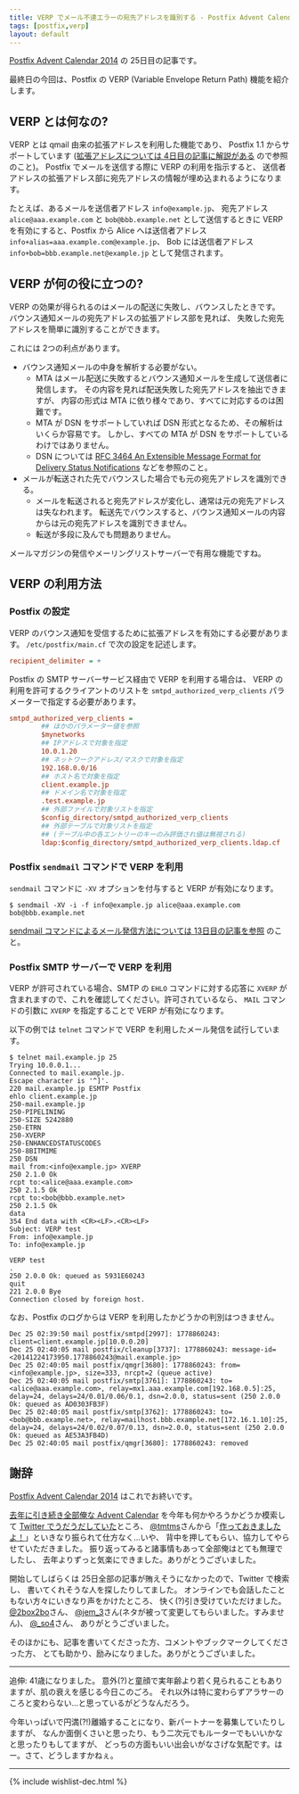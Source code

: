 ```yaml
---
title: VERP でメール不達エラーの宛先アドレスを識別する - Postfix Advent Calendar 2014
tags: [postfix,verp]
layout: default
---
```


[Postfix Advent Calendar 2014](http://qiita.com/advent-calendar/2014/postfix) の 25日目の記事です。

最終日の今回は、Postfix の VERP (Variable Envelope Return Path)
機能を紹介します。

VERP とは何なの?
----------------------------------------------------------------------

VERP とは qmail 由来の拡張アドレスを利用した機能であり、
Postfix 1.1 からサポートしています
([拡張アドレスについては 4日目の記事に解説がある](http://tmtms.hatenablog.com/entry/2014/12/04/postfix-ext-address)
ので参照のこと)。
Postfix でメールを送信する際に VERP の利用を指示すると、
送信者アドレスの拡張アドレス部に宛先アドレスの情報が埋め込まれるようになります。

たとえば、あるメールを送信者アドレス `info@example.jp`、
宛先アドレス `alice@aaa.example.com` と `bob@bbb.example.net` として送信するときに
VERP を有効にすると、Postfix から Alice へは送信者アドレス
`info+alias=aaa.example.com@example.jp`、 Bob には送信者アドレス
`info+bob=bbb.example.net@example.jp` として発信されます。

VERP が何の役に立つの?
----------------------------------------------------------------------

VERP の効果が得られるのはメールの配送に失敗し、バウンスしたときです。
バウンス通知メールの宛先アドレスの拡張アドレス部を見れば、
失敗した宛先アドレスを簡単に識別することができます。

これには 2つの利点があります。

* バウンス通知メールの中身を解析する必要がない。
    * MTA はメール配送に失敗するとバウンス通知メールを生成して送信者に発信します。
      その内容を見れば配送失敗した宛先アドレスを抽出できますが、
      内容の形式は MTA に依り様々であり、すべてに対応するのは困難です。
    * MTA が DSN をサポートしていれば DSN 形式となるため、その解析はいくらか容易です。
      しかし、すべての MTA が DSN をサポートしているわけではありません。
    * DSN については
      [RFC 3464 An Extensible Message Format for Delivery Status Notifications](http://www.rfc-editor.org/info/rfc3464) などを参照のこと。
* メールが転送された先でバウンスした場合でも元の宛先アドレスを識別できる。
    * メールを転送されると宛先アドレスが変化し、通常は元の宛先アドレスは失なわれます。
      転送先でバウンスすると、バウンス通知メールの内容からは元の宛先アドレスを識別できません。
    * 転送が多段に及んでも問題ありません。

メールマガジンの発信やメーリングリストサーバーで有用な機能ですね。

VERP の利用方法
----------------------------------------------------------------------

### Postfix の設定

<!--- FIXME
* `recipient_delimiter` (デフォルト: なし)
* `default_verp_delimiters` (デフォルト: `+=`)
* `disable_verp_bounces (デフォルト: `no`)
* `smtpd_authorized_verp_clients (デフォルト: `$authorized_verp_clients`)
* `verp_delimiter_filter (デフォルト: `-=+`)`)
-->

VERP のバウンス通知を受信するために拡張アドレスを有効にする必要があります。
`/etc/postfix/main.cf` で次の設定を記述します。

```cfg
recipient_delimiter = +
```

Postfix の SMTP サーバーサービス経由で VERP を利用する場合は、
VERP の利用を許可するクライアントのリストを
`smtpd_authorized_verp_clients` パラメーターで指定する必要があります。

```cfg
smtpd_authorized_verp_clients =
        ## ほかのパラメーター値を参照
        $mynetworks
        ## IPアドレスで対象を指定
        10.0.1.20	  
        ## ネットワークアドレス/マスクで対象を指定
        192.168.0.0/16
        ## ホスト名で対象を指定
        client.example.jp
        ## ドメイン名で対象を指定
        .test.example.jp
        ## 外部ファイルで対象リストを指定
        $config_directory/smtpd_authorized_verp_clients
        ## 外部テーブルで対象リストを指定
        ## (テーブル中の各エントリーのキーのみ評価され値は無視される)
        ldap:$config_directory/smtpd_authorized_verp_clients.ldap.cf
```

### Postfix `sendmail` コマンドで VERP を利用

`sendmail` コマンドに `-XV` オプションを付与すると VERP が有効になります。

```console
$ sendmail -XV -i -f info@example.jp alice@aaa.example.com bob@bbb.example.net
```

[sendmail コマンドによるメール発信方法については 13日目の記事を参照](../13/sendmail.postfix-advent-calendar.html)
のこと。

### Postfix SMTP サーバーで VERP を利用

VERP が許可されている場合、SMTP の `EHLO` コマンドに対する応答に `XVERP`
が含まれますので、これを確認してください。許可されているなら、
`MAIL` コマンドの引数に `XVERP` を指定することで VERP が有効になります。

以下の例では `telnet` コマンドで VERP を利用したメール発信を試行しています。

```console
$ telnet mail.example.jp 25
Trying 10.0.0.1...
Connected to mail.example.jp.
Escape character is '^]'.
220 mail.example.jp ESMTP Postfix
ehlo client.example.jp
250-mail.example.jp
250-PIPELINING
250-SIZE 5242880
250-ETRN
250-XVERP
250-ENHANCEDSTATUSCODES
250-8BITMIME
250 DSN
mail from:<info@example.jp> XVERP
250 2.1.0 Ok
rcpt to:<alice@aaa.example.com>
250 2.1.5 Ok
rcpt to:<bob@bbb.example.net>
250 2.1.5 Ok
data
354 End data with <CR><LF>.<CR><LF>
Subject: VERP test
From: info@example.jp
To: info@example.jp

VERP test
.
250 2.0.0 Ok: queued as 5931E60243
quit
221 2.0.0 Bye
Connection closed by foreign host.
```

なお、Postfix のログからは VERP を利用したかどうかの判別はつきません。

```
Dec 25 02:39:50 mail postfix/smtpd[2997]: 1778860243: client=client.example.jp[10.0.0.20]
Dec 25 02:40:05 mail postfix/cleanup[3737]: 1778860243: message-id=<20141224173950.1778860243@mail.example.jp>
Dec 25 02:40:05 mail postfix/qmgr[3680]: 1778860243: from=<info@example.jp>, size=333, nrcpt=2 (queue active)
Dec 25 02:40:05 mail postfix/smtp[3761]: 1778860243: to=<alice@aaa.example.com>, relay=mx1.aaa.example.com[192.168.0.5]:25, delay=24, delays=24/0.01/0.06/0.1, dsn=2.0.0, status=sent (250 2.0.0 Ok: queued as AD0303FB3F)
Dec 25 02:40:05 mail postfix/smtp[3762]: 1778860243: to=<bob@bbb.example.net>, relay=mailhost.bbb.example.net[172.16.1.10]:25, delay=24, delays=24/0.02/0.07/0.13, dsn=2.0.0, status=sent (250 2.0.0 Ok: queued as AE53A3FB4D)
Dec 25 02:40:05 mail postfix/qmgr[3680]: 1778860243: removed
```

謝辞
----------------------------------------------------------------------

[Postfix Advent Calendar 2014](http://qiita.com/advent-calendar/2014/postfix) はこれでお終いです。

[去年に引き続き全部俺な Advent Calendar](http://www.adventar.org/calendars/212) を今年も何かやろうかどうか模索して
[Twitter でうだうだしていた](https://twitter.com/satoh_fumiyasu/status/537257483442475008)ところ、
[@tmtms](https://twitter.com/tmtms)さんから「[作っておきましたよ！](https://twitter.com/tmtms/status/537622193274761217)」といきなり振られて仕方なく…いや、
背中を押してもらい、協力してやらせていただきました。
振り返ってみると諸事情もあって全部俺はとても無理でしたし、
去年よりずっと気楽にできました。ありがとうございました。

開始してしばらくは 25日全部の記事が賄えそうになかったので、Twitter で検索し、
書いてくれそうな人を探したりしてました。
オンラインでも会話したこともない方々にいきなり声をかけたところ、
快く(?)引き受けていただけました。
[@2box2bo](https://twitter.com/2box2bo)さん、
[@jem_3](https://twitter.com/jem_3)さん(ネタが被って変更してもらいました。すみません)、
[@_so4](https://twitter.com/_so4)さん、
ありがとうございました。

そのほかにも、記事を書いてくださった方、コメントやブックマークしてくださった方、
とても助かり、励みになりました。ありがとうございました。

* * *

追伸:
41歳になりました。
意外(?)と童顔で実年齢より若く見られることもありますが、肌の衰えを感じる今日このごろ。
それ以外は特に変わらずアラサーのころと変わらない…と思っているがどうなんだろう。

今年いっぱいで円満(?!)離婚することになり、新パートナーを募集していたりしますが、
なんか面倒くさいと思ったり、もう二次元でもルーターでもいいかなと思ったりもしてますが、
どっちの方面もいい出会いがなさげな気配です。はー。さて、どうしますかねぇ。

* * *

{% include wishlist-dec.html %}
